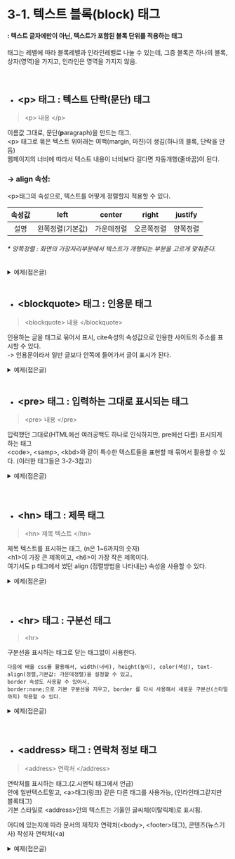 # 3-1. 텍스트 블록(block) 태그
#### : 텍스트 글자에만이 아닌, 텍스트가 포함된 블록 단위를 적용하는 태그
태그는 레벨에 따라 블록레벨과 인라인레벨로 나눌 수 있는데, 그중 블록은 하나의 블록, 상자(영역)을 가지고, 
인라인은 영역을 가지지 않음.  
 
<br>

- ## \<p> 태그 : 텍스트 단락(문단) 태그
> \<p> 내용 \</p>

이름값 그대로, 문단(**p**aragraph)을 만드는 태그.<br>
&lt;p> 태그로 묶은 텍스트 위아래는 여백(margin, 마진)이 생김(하나의 블록, 단락을 만듬) <br>
웹페이지의 너비에 따라서 텍스트 내용이 너비보다 길다면 자동개행(줄바꿈)이 된다. <br>
### -> align 속성:<br>
&lt;p>태그의 속성으로, 텍스트를 어떻게 정렬할지 적용할 수 있다.

|속성값|left|center|right|justify|
|:---:|:---:|:---:|:---:|:---:|
|설명|왼쪽정렬(기본값)|가운데정렬|오른쪽정렬|양쪽정렬|
###### * 양쪽정렬 : 화면의 가장자리부분에서 텍스트가 개행되는 부분을 고르게 맞춰준다.
<details>
  <summary>예제(접은글)</summary>
  
  ###### 코드
  ```html
  <p align="left">왼쪽으로 집합</p>
  <p align="right">오른쪽으로 집합</p>
  <p align="center">가운데로 집합</p>
  <p align="justify">삐져나오지 않게 집합</p>
  ```

  ###### 실행결과
  ![p태그예제](https://user-images.githubusercontent.com/48408417/76759135-701b9080-67ce-11ea-9a08-8c63c8748df8.png)
</details>
<br>


- ## \<blockquote> 태그 : 인용문 태그
> \<blockquote> 내용 \</blockquote>

인용하는 글을 태그로 묶어서 표시, cite속성의 속성값으로 인용한 사이트의 주소를 표시할 수 있다.<br>
-> 인용문이라서 일반 글보다 안쪽에 들어가서 글이 표시가 된다.
<details>
  <summary>예제(접은글)</summary>
  
  ###### 코드
  ```html
  <p>남을 대할때 필요한 규칙이 있다면, 이것을 말하고 싶습니다</p>
  <blockquote cite="https://hongikhd.tistory.comarchive20131210">
    내가당해서 싫은일을 남에게 가하지 맙시다!
  </blockquote>
  ```

  ###### 실행결과
  ![blockquote태그예제](https://user-images.githubusercontent.com/48408417/76758974-174bf800-67ce-11ea-82e8-88fdae507e49.png)
</details>
<br>


- ## \<pre> 태그 : 입력하는 그대로 표시되는 태그
> \<pre> 내용 \</pre>

입력했던 그대로(HTML에선 여러공백도 하나로 인식하지만, pre에선 다름) 표시되게 하는 태그 <br>
\<code>, \<samp>, \<kbd>와 같이 특수한 텍스트들을 표현할 때 묶어서 활용할 수 있다. (이러한 태그들은 3-2-3참고)
<details>
  <summary>예제(접은글)</summary>
  
  ###### 코드
  ```html
  <p>파이썬 코드(.py)
  <pre><code>
  text = "hello python!"
  print(text)
  </code></pre>
  ```
  
  ###### 실행결과
  ![pre태그예제](https://user-images.githubusercontent.com/48408417/76759393-ec15d880-67ce-11ea-8856-4ecabbe1ac23.png)
 </details>
<br>
<br>

- ## \<hn> 태그 : 제목 태그
> \<hn> 제목 텍스트 \</hn>

제목 텍스트를 표시하는 태그, (n은 1~6까지의 숫자)  
\<h1>이 가장 큰 제목이고, \<h6>이 가장 작은 제목이다.  
여기서도 p 태그에서 썼던 align (정렬방법을 나타내는) 속성을 사용할 수 있다.  
<details>
  <summary>예제(접은글)</summary>
  
  ###### 코드
  ```html
  <h1>가장큰제목</h1>
  <h2>2번째제목</h2>
  <h3>3번째제목</h3>
  <h4>4번째제목</h4>
  <h5>5번째제목</h5>
  <h6>가장작은제목</h6>
  ```

  ###### 실행결과
  ![hn태그예제](https://user-images.githubusercontent.com/48408417/76758607-62194000-67cd-11ea-9cb4-df30441a47c0.png)
</details>
<br>
<br>  

- ## \<hr> 태그 : 구분선 태그
> \<hr>

구분선을 표시하는 태그로 닫는 태그없이 사용한다.

    다음에 배울 css를 활용해서, width(너비), height(높이), color(색상), text-align(정렬,기본값: 가운데정렬)을 설정할 수 있고,
    border 속성도 사용할 수 있어서,  
    border:none;으로 기본 구분선을 지우고, border 를 다시 사용해서 새로운 구분선(스타일까지) 적용할 수 있다.

<details>
  <summary>예제(접은글)</summary>
  
  ###### 코드
  ```html
  <hr>
  <hr style="width:100px;">
  <hr style="border:none; border:1px dashed;">
  ```

  ##### * 참고 :  style 속성은 스타일(css)을 속성을 적용하는 태그에 바로 적용하는 글로벌(모든 태그에 사용가능한)속성이다. 
  ###### 실행결과
  ![hr태그예제](https://user-images.githubusercontent.com/48408417/76767515-12427500-67dd-11ea-9da1-48d38ff907d1.png)
</details>
<br>
<br>

- ## \<address> 태그 : 연락처 정보 태그
> \<address> 연락처 \</address>

연락처를 표시하는 태그.(2.시멘틱 태그에서 언급)  
안에 일반텍스트말고, \<a>태그(링크) 같은 다른 태그를 사용가능, (인라인태그같지만 블록태그)  
기본 스타일로 \<address>안의 텍스트는 기울인 글씨체(이탈릭체)로 표시됨.

어디에 있는지에 따라 문서의 제작자 연락처(\<body>, \<footer>태그), 콘텐츠(뉴스기사) 작성자 연락처(<a)

<details>
  <summary>예제(접은글)</summary>
  
  ###### 코드
  ```html
  <address><p>음식은 얻어먹는게 가장 맛있다.</p></address>
  <address>
      카더라 뉴스<br>
      e-mail: kadeora@ppap.com
  </address>
  ```

  ###### 실행결과
  ![address태그예제](https://user-images.githubusercontent.com/48408417/76769550-00ae9c80-67e0-11ea-9715-8baacd9c6bc7.png)
</details>
<br>
<br>
